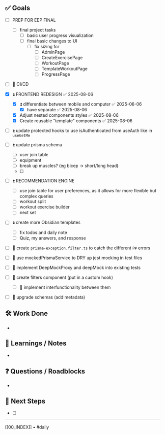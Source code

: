 ## ✅ Goals
- [ ] PREP FOR EEP FINAL
  - [ ] final project tasks
    - [ ] basic user progress visualization
    - [ ] final basic changes to UI
	    - [ ] fix sizing for
		    - [ ] AdminPage
		    - [ ] CreateExercisePage
		    - [ ] WorkoutPage
		    - [ ] TemplateWorkoutPage
		    - [ ] ProgressPage
- [ ] 🔺 CI/CD
- [x] ⏫ FRONTEND REDESIGN ✅ 2025-08-06
  - [x] ⏫ differentiate between mobile and computer ✅ 2025-08-06
    - [x] have separate ✅ 2025-08-06
  - [x] Adjust nested components styles ✅ 2025-08-06
  - [x] Create reusable "template" components ✅ 2025-08-06
- [ ] ⏫ update protected hooks to use isAuthenticated from useAuth like in `useGetMe`
- [ ] ⏫ update prisma schema
	- [ ] user join table
	- [ ] equipment
	- [ ] break up muscles? (eg bicep -> short/long head)
	- [ ] 
- [ ] ⏫ RECOMMENDATION ENGINE
  - [ ] use join table for user preferences, as it allows for more flexible but complex queries
  - [ ] workout split
  - [ ] workout exercise builder
  - [ ] next set
- [ ] ⏫ create more Obsidian templates
  - [ ] fix todos and daily note
  - [ ] Quiz, my answers, and response
- [ ] 🔼 create `prisma-exception.filter.ts` to catch the different `P#` errors
- [ ] 🔼 use mockedPrismaService to DRY up jest mocking in test files
- [ ] 🔼 implement DeepMockProxy and deepMock into existing tests
- [ ] 🔽 create filters component (put in a custom hook)
  - [ ] 🔽 implement interfunctionality between them
- [ ] 🔽 upgrade schemas (add metadata)


## 🛠️ Work Done
- 

## 🧠 Learnings / Notes
- 

## ❓ Questions / Roadblocks
- 

## 🔁 Next Steps
- [ ] 

---
[[00_INDEX]] • #daily

